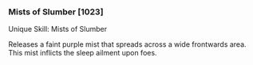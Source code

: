 ### Mists of Slumber [1023]

Unique Skill: Mists of Slumber

Releases a faint purple mist that spreads across a wide frontwards area. This mist inflicts the sleep ailment upon foes.